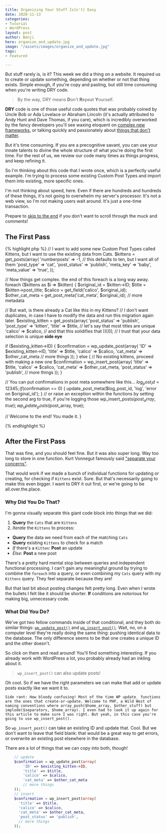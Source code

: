 ```yaml
---
title: Organizing Your Stuff Is[n't] Easy
date: 2020-11-13
categories:
- Tutorial
- WordPress
layout: post
author: Benji
hero: organize_and_update.jpg
image: "/assets/images/organize_and_update.jpg"
tags:
- Featured

---
```

But stuff rarely is, is it? This week we did a thing on a website. It required us to create or update something, depending on whether or not that thing exists. Simple enough, if you're copy and pasting, but still time consuming when you're writing DRY code.

> By the way, DRY means **D**on't **R**epeat **Y**ourself.

**DRY** code is one of those useful code quotes that was probably coined by Uncle Bob or Ada Lovelace or Abraham Lincoln (it's actually attributed to Andy Hunt and Dave Thomas, if you care), which is incredibly overworked by the fancy developers you'll see waxing eloquent on [complex new frameworks](https://www.youtube.com/watch?v=G6qOvbLngVs), or talking quickly and passionately about [things that don't matter](https://youtu.be/qGdYVslWJdQ?t=906).

But it's time consuming. If you are a precognitive savant, you can use your innate talents to divine the whole structure of what you're doing the first time. For the rest of us, we review our code many times as things progress, and keep refining it.

So I'm thinking about this code that I wrote once, which is a perfectly useful example. I'm trying to process some existing Custom Post Types and import them into existing, more specific ones.

I'm not thinking about speed, here. Even if there are hundreds and hundreds of these things, it's not going to overwhelm my server's processor. It's not a web view, so I'm not making users wait around. It's just a one-time transaction.

Prepare to [skip to the end](#after-the-first-pass) if you don't want to scroll through the muck and comments!

## The First Pass
{% highlight php %}
// I want to add some new Custom Post Types called Kittens, but I want to use the existing data from Cats.
$kittens = get_posts(array(
  'numberposts' => -1, // this defaults to ten, but I want all of them
  'post_type'   => 'cat',
  'post_status' => 'publish',
  'meta_key'    => 'baby',
  'meta_value'  => 'true',
));

// Now things get complex. the end of this foreach is a long way away.
foreach ($kittens as $i => $kitten) {
  $original_id = $kitten->ID;
  $title = $kitten->post_title;
  $calico = get_field('calico', $original_id);
  $other_cat_meta = get_post_meta('cat_meta', $original_id);
  // more metadata
  
  // But wait, is there already a Cat like this in my Kittens?
  // I don't want duplicates, in case I have to modify the data and run this migration again later.
  $existing_kitten = get_posts(array(
    'post_status' => 'publish',
    'post_type' => 'kitten',
    'title' => $title,   // let's say that most titles are unique
    'calico' => $calico, // and that this solidifies that
  ))[0]; // I trust that your data selection is unique **side eye**
  
  if ($existing_kitten->ID) {
  	$confirmation = wp_update_post(array(
        'ID' => $existing_kitten->ID,
        'title' => $title,
        'calico' => $calico,
        'cat_meta' => $other_cat_meta
        // more things
    ));
  } else {
    // No existing kittens, proceed with making a new one
    $confirmation = wp_insert_post(array(
      'title' => $title,
      'calico' => $calico,
      'cat_meta' => $other_cat_meta,
      'post_status' => 'publish',
      // more things
    ));
  }
  
  // You can put confirmations in post meta somewhere like this...
  $log_post_id = 12345;
  if ($confirmation == 0) { update_post_meta($log_post_id, 'log', 'error on $original_id'); }
  // or raise an exception within the functions by setting the second arg to true, if you're logging those
  wp_insert_posts($post_array, true);
  wp_update_posts($post_array, true);
  
  // Welcome to the end! You made it.
}

{% endhighlight %}

## After the First Pass
That was fine, and you should feel fine. But it was also super long. Way too long to store in one function. Kurt Vonnegut famously said <a href="https://en.wikipedia.org/wiki/Separation_of_concerns" target="_blank">"separate your concerns"</a>.

That would work if we made a bunch of individual functions for updating or creating, for checking if `Kittens` exist. Sure. But that's necessarily going to make this even bigger. I want to DRY it out first, or we're going to be all.over.the.place.

### Why Did You Do That?
I'm gonna visually separate this giant code block into things that we did:

1. **Query** the `Cats` that are `Kittens`
1. *Iterate* the `Kittens` to process:
  + **Query** the data we need from each of the matching `Cats`
  + **Query** existing `Kittens` to check for a match
  + *If* there's a `Kitten`: **Post** an update
  + *Else*: **Post** a new post

There's a pretty hard mental stop between queries and independent functional processing. I can't gain any meaningful ground by trying to combine the `foreach` into a query, or even combining my `Cats` query with my `Kittens` query. They feel separate because they are!

But that last bit about posting changes felt pretty long. Even when I wrote the bullets I felt like it should be shorter. **If** conditions are notorious for making big, unnecessary code.

### What Did You Do?
We've got two fellow commands inside of that conditional, and they both do similar things: <a href='https://developer.wordpress.org/reference/functions/wp_update_post/' target='_blank'><code class="highlighter-rouge">wp_update_post()</code></a> and <a href='https://developer.wordpress.org/reference/functions/wp_insert_post/' target='_blank'><code class="highlighter-rouge">wp_insert_post()</code></a>. Wait, no, on a computer level they're really doing the same thing: pushing identical data to the database. The only difference seems to be that one creates a unique ID and the other doesn't.

So click on them and read around! You'll find something interesting. If you already work with WordPress a lot, you probably already had an inkling about it.

> `wp_insert_post()` can also update posts!

Oh cool. So if we have the right parameters we can make that add or update posts exactly like we want it to.

```Side rant: How bloody confusing! Most of the time WP update_ functions are the ones that create-or-update. Welcome to PHP, a Wild West of naming conventions where array_push($home_array, $other_stuff) but implode($separators, $home_array). I even had to look it up again for this article to make sure I was right. But yeah, in this case you're going to use wp_insert_post().```

So `wp_insert_post()` can take an existing ID and update that. Cool. But we don't want to leave that field blank: that would be a great way to get errors, or overwrite an existing post elsewhere in the database.

There are a lot of things that we can copy into both, though!

```php
	// update
  	$confirmation = wp_update_post(array(
        'ID' => $existing_kitten->ID,
        'title' => $title,
        'calico' => $calico,
        'cat_meta' => $other_cat_meta
        // more things
    ));
    // insert
    $confirmation = wp_insert_post(array(
      'title' => $title,
      'calico' => $calico,
      'cat_meta' => $other_cat_meta,
      'post_status' => 'publish',
      // more things
    ));

```
